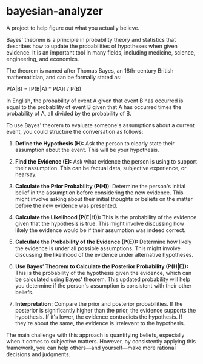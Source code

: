# bayesian-analyzer
A project to help figure out what you actually believe.


Bayes' theorem is a principle in probability theory and statistics that describes how to update the probabilities of hypotheses when given evidence. It is an important tool in many fields, including medicine, science, engineering, and economics.

The theorem is named after Thomas Bayes, an 18th-century British mathematician, and can be formally stated as:

P(A|B) = [P(B|A) * P(A)] / P(B)

In English, the probability of event A given that event B has occurred is equal to the probability of event B given that A has occurred times the probability of A, all divided by the probability of B.

To use Bayes' theorem to evaluate someone's assumptions about a current event, you could structure the conversation as follows:

1. **Define the Hypothesis (H):** Ask the person to clearly state their assumption about the event. This will be your hypothesis.

2. **Find the Evidence (E):** Ask what evidence the person is using to support their assumption. This can be factual data, subjective experience, or hearsay.

3. **Calculate the Prior Probability (P(H))**: Determine the person's initial belief in the assumption before considering the new evidence. This might involve asking about their initial thoughts or beliefs on the matter before the new evidence was presented.

4. **Calculate the Likelihood (P(E|H)):** This is the probability of the evidence given that the hypothesis is true. This might involve discussing how likely the evidence would be if their assumption was indeed correct.

5. **Calculate the Probability of the Evidence (P(E)):** Determine how likely the evidence is under all possible assumptions. This might involve discussing the likelihood of the evidence under alternative hypotheses.

6. **Use Bayes’ Theorem to Calculate the Posterior Probability (P(H|E)):** This is the probability of the hypothesis given the evidence, which can be calculated using Bayes' theorem. This updated probability will help you determine if the person's assumption is consistent with their other beliefs.

7. **Interpretation:** Compare the prior and posterior probabilities. If the posterior is significantly higher than the prior, the evidence supports the hypothesis. If it's lower, the evidence contradicts the hypothesis. If they're about the same, the evidence is irrelevant to the hypothesis.

The main challenge with this approach is quantifying beliefs, especially when it comes to subjective matters. However, by consistently applying this framework, you can help others—and yourself—make more rational decisions and judgments.
